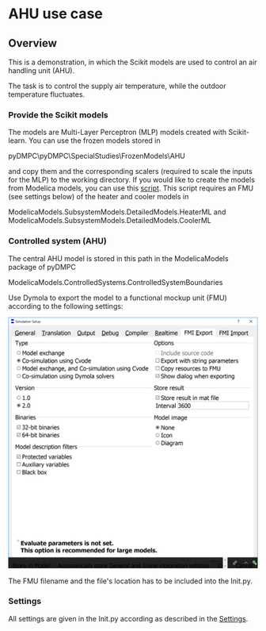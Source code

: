 # AHU use case

## Overview
This is a demonstration, in which the Scikit models are used to control an
air handling unit (AHU).

The task is to control the supply air temperature, while the outdoor
temperature fluctuates.

### Provide the Scikit models
The models are Multi-Layer Perceptron (MLP) models created with Scikit-learn.
You can use the frozen models stored in

pyDMPC\pyDMPC\SpecialStudies\FrozenModels\AHU

and copy them and the corresponding scalers (required to scale the inputs for
the MLP) to the working directory. If you would like to create the models from Modelica models, you can use this [script](../pyDMPC/Utilities/mlp_train_modelica.py). This script requires an FMU (see settings below) of the
heater and cooler models in

ModelicaModels.SubsystemModels.DetailedModels.HeaterML and
ModelicaModels.SubsystemModels.DetailedModels.CoolerML

### Controlled system (AHU)
The central AHU model is stored in this path in the ModelicaModels package of
pyDMPC

ModelicaModels.ControlledSystems.ControlledSystemBoundaries

Use Dymola to export the model to a functional mockup unit (FMU) according to
the following settings:

![FMU](../pyDMPC/Resources/Images/FMU.png)

The FMU filename and the file's location has to be included into the Init.py.

### Settings
All settings are given in the Init.py according as described in the
[Settings](Settings.md).
